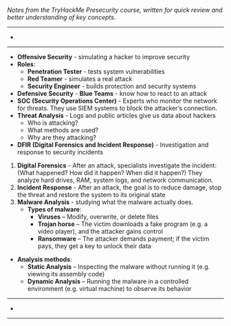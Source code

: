 *Notes from the TryHackMe Presecurity course, written for quick review and better understanding of key concepts.*

--------------------------------------------------------------------------------------------------
-
--------------------------------------------------------------------------------------------------
- **Offensive Security** - simulating a hacker to improve security
- **Roles**:
  - **Penetration Tester** - tests system vulnerabilities
  - **Red Teamer** - simulates a real attack
  - **Security Engineer** - builds protection and security systems
- **Defensive Security** - **Blue Teams** - know how to react to an attack
- **SOC (Security Operations Center)** - Experts who monitor the network for threats. They use SIEM systems to block the attacker’s connection.
- **Threat Analysis** - Logs and public articles give us data about hackers
  - Who is attacking? 
  - What methods are used? 
  - Why are they attacking?
- **DFIR (Digital Forensics and Incident Response)** - Investigation and response to security incidents
1. **Digital Forensics** - After an attack, specialists investigate the incident: (What happened? How did it happen? When did it happen?) They analyze hard drives, RAM, system logs, and network communication.
2. **Incident Response** - After an attack, the goal is to reduce damage, stop the threat and restore the system to its original state
3. **Malware Analysis** - studying what the malware actually does.
    - **Types of malware**:
      - **Viruses** – Modify, overwrite, or delete files
      - **Trojan horse** – The victim downloads a fake program (e.g. a video player), and the attacker gains control
      - **Ransomware** – The attacker demands payment; if the victim pays, they get a key to unlock their data

  - **Analysis methods**:
    - **Static Analysis** – Inspecting the malware without running it (e.g. viewing its assembly code)
    - **Dynamic Analysis** – Running the malware in a controlled environment (e.g. virtual machine) to observe its behavior

--------------------------------------------------------------------------------------------------
-
--------------------------------------------------------------------------------------------------

